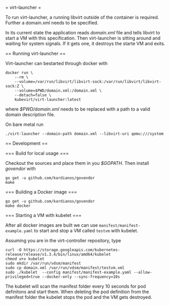 = virt-launcher =

To run virt-launcher, a running libvirt outside of the container is required.
Further a domain.xml needs to be specified.

In its current state the application reads _domain.xml_ file and tells libvirt
to start a VM with this specification. Then virt-launcher is sitting around and
waiting for system signals. If it gets one, it destroys the starte VM and
exits.

== Running virt-launcher ==

Virt-launcher can bestarted through docker with

```
docker run \
    --rm \
    --volume=/var/run/libvirt/libvirt-sock:/var/run/libvirt/libvirt-sock:Z \
    --volume=$PWD/domain.xml:/domain.xml \
    --detach=false \
    kubevirt/virt-launcher:latest
```

where _$PWD/domain.xml_ needs to be replaced with a path to a valid domain
description file.

On bare metal run

```
./virt-launcher --domain-path domain.xml --libvirt-uri qemu:///system
```

== Development ==

=== Build for local usage ===

Checkout the sources and place them in you _$GOPATH_.
Then install _govendor_ with

```
go get -u github.com/kardianos/govendor
make
```

=== Building a Docker image ===

```
go get -u github.com/kardianos/govendor
make docker
```

=== Starting a VM with kubelet ===

After all docker images are built we can use `manifest/manifest-example.yaml`
to start and stop a VM called `testvm` with kubelet.

Assuming you are in the virt-controller repository, type

```
curl -O https://storage.googleapis.com/kubernetes-release/release/v1.3.4/bin/linux/amd64/kubelet
chmod u+x kubelet
sudo mkdir /var/run/vdsm/manifest
sudo cp domain.xml /var/run/vdsm/manifest/testvm.xml
sudo ./kubelet  --config manifest/manifest-example.yaml --allow-privileged=true --docker-only --sync-frequency=10s
```

The kubelet will scan the manifest folder every 10 seconds for pod definitons
and start them. When deleting the pod definition from the manifest folder the
kubelet stops the pod and the VM gets destroyed.
